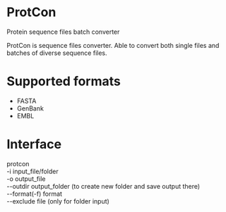 # ProtCon
Protein sequence files batch converter

ProtCon is sequence files converter. Able to convert both single files and batches of diverse sequence files. 

# Supported formats
- FASTA
- GenBank
- EMBL

# Interface
protcon\
-i input_file/folder\
-o output_file\
--outdir output_folder      (to create new folder and save output there)\
--format(-f) format\
--exclude file              (only for folder input)
